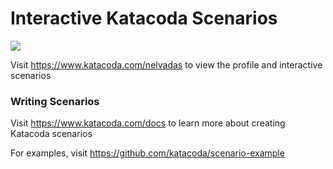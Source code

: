 # Interactive Katacoda Scenarios

[![](http://shields.katacoda.com/katacoda/nelvadas/count.svg)](https://www.katacoda.com/nelvadas "Get your profile on Katacoda.com")

Visit https://www.katacoda.com/nelvadas to view the profile and interactive scenarios

### Writing Scenarios
Visit https://www.katacoda.com/docs to learn more about creating Katacoda scenarios

For examples, visit https://github.com/katacoda/scenario-example
